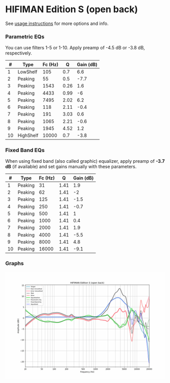 # HIFIMAN Edition S (open back)
See [usage instructions](https://github.com/jaakkopasanen/AutoEq#usage) for more options and info.

### Parametric EQs
You can use filters 1-5 or 1-10. Apply preamp of -4.5 dB or -3.8 dB, respectively.

|   # | Type      |   Fc (Hz) |    Q |   Gain (dB) |
|-----|-----------|-----------|------|-------------|
|   1 | LowShelf  |       105 | 0.7  |         6.6 |
|   2 | Peaking   |        55 | 0.5  |        -7.7 |
|   3 | Peaking   |      1543 | 0.26 |         1.6 |
|   4 | Peaking   |      4433 | 0.99 |        -6   |
|   5 | Peaking   |      7495 | 2.02 |         6.2 |
|   6 | Peaking   |       118 | 2.11 |        -0.4 |
|   7 | Peaking   |       191 | 3.03 |         0.6 |
|   8 | Peaking   |      1065 | 2.21 |        -0.6 |
|   9 | Peaking   |      1945 | 4.52 |         1.2 |
|  10 | HighShelf |     10000 | 0.7  |        -3.8 |

### Fixed Band EQs
When using fixed band (also called graphic) equalizer, apply preamp of **-3.7 dB** (if available) and set gains manually with these parameters.

|   # | Type    |   Fc (Hz) |    Q |   Gain (dB) |
|-----|---------|-----------|------|-------------|
|   1 | Peaking |        31 | 1.41 |         1.9 |
|   2 | Peaking |        62 | 1.41 |        -2   |
|   3 | Peaking |       125 | 1.41 |        -1.5 |
|   4 | Peaking |       250 | 1.41 |        -0.7 |
|   5 | Peaking |       500 | 1.41 |         1   |
|   6 | Peaking |      1000 | 1.41 |         0.4 |
|   7 | Peaking |      2000 | 1.41 |         1.9 |
|   8 | Peaking |      4000 | 1.41 |        -5.5 |
|   9 | Peaking |      8000 | 1.41 |         4.8 |
|  10 | Peaking |     16000 | 1.41 |        -9.1 |

### Graphs
![](./HIFIMAN%20Edition%20S%20(open%20back).png)
